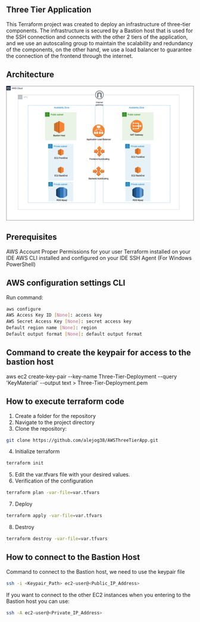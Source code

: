 ## Three Tier Application

This Terraform project was created to deploy an infrastructure of three-tier components. The infrastructure is secured by a Bastion host that is used for the SSH connection and connects with the other 2 tiers of the application, and we use an autoscaling group to maintain the scalability and redundancy of the components, on the other hand, we use a load balancer to guarantee the connection of the frontend through the internet.

## Architecture
<img src="https://github.com/alejog38/AWSThreeTierApp/blob/main/ThreeTierApp.png">


## Prerequisites 

AWS Account
Proper Permissions for your user
Terraform installed on your IDE
AWS CLI installed and configured on your IDE
SSH Agent (For Windows PowerShell)


## AWS configuration settings CLI
Run command:
```sh 
aws configure
AWS Access Key ID [None]: access key
AWS Secret Access Key [None]: secret access key
Default region name [None]: region
Default output format [None]: default output format
```

## Command to create the keypair for access to the bastion host

aws ec2 create-key-pair --key-name Three-Tier-Deployment --query 'KeyMaterial' --output text > Three-Tier-Deployment.pem


## How to execute terraform code

1. Create a folder for the repository
2. Navigate to the project directory
3. Clone the repository:
 ```sh
git clone https://github.com/alejog38/AWSThreeTierApp.git
```

4. Initialize terraform
```sh 
terraform init
```
5. Edit the var.tfvars file with your desired values.
6. Verification of the configuration
```sh
terraform plan -var-file=var.tfvars
```
7. Deploy
```sh
terraform apply -var-file=var.tfvars
```
8. Destroy
```sh
terraform destroy -var-file=var.tfvars
```



## How to connect to the Bastion Host
Command to connect to the Bastion host, we need to use the keypair file
```sh
ssh -i <Keypair_Path> ec2-user@<Public_IP_Address>
```

If you want to connect to the other EC2 instances when you entering to the Bastion host you can use:
```sh
ssh -A ec2-user@<Private_IP_Address>
```
